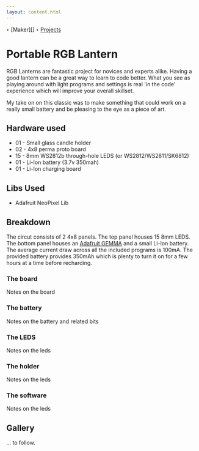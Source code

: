 ```yaml
---
layout: content.html
---
```


‣ [Maker][] ‣ [Projects][]
# Portable RGB Lantern
RGB Lanterns are fantastic project for novices and experts alike. Having a good lantern can be a great way to learn to code better. What you see as playing around with light programs and settings is real 'in the code' experience which will improve your overall skillset. 

My take on on this classic was to make something that could work on a really small battery and be pleasing to the eye as a piece of art.

## Hardware used

- 01 - Small glass candle holder
- 02 - 4x8 perma proto board
- 15 - 8mm WS2812b through-hole LEDS (or WS2812/WS2811/SK6812)
- 01 - Li-Ion battery (3.7v 350mah)
- 01 - Li-Ion charging board

## Libs Used

- Adafruit NeoPixel Lib

## Breakdown
The circut consists of 2 4x8 panels. The top panel houses 15 8mm LEDS. The bottom panel houses an [Adafruit GEMMA][gemma] and a small Li-Ion battery. The average current draw across all the included programs is 100mA. The provided battery provides 350mAh which is plenty to turn it on for a few hours at a time before recharding.

### The board
Notes on the board

### The battery
Notes on the battery and related bits

### The LEDS
Notes on the leds

### The holder
Notes on the leds

### The software
Notes on the leds


## Gallery
... to follow.

[gemma]: x
[projects]: /maker/projects
